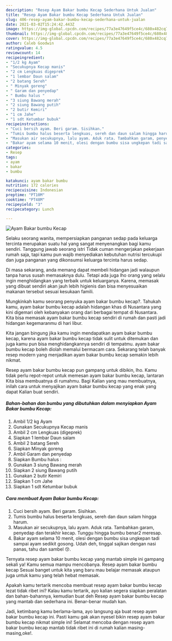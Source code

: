 ```yaml
---
description: "Resep Ayam Bakar bumbu Kecap Sederhana Untuk Jualan"
title: "Resep Ayam Bakar bumbu Kecap Sederhana Untuk Jualan"
slug: 406-resep-ayam-bakar-bumbu-kecap-sederhana-untuk-jualan
date: 2021-03-02T15:24:42.443Z
image: https://img-global.cpcdn.com/recipes/77a3e47649f5ce4c/680x482cq70/ayam-bakar-bumbu-kecap-foto-resep-utama.jpg
thumbnail: https://img-global.cpcdn.com/recipes/77a3e47649f5ce4c/680x482cq70/ayam-bakar-bumbu-kecap-foto-resep-utama.jpg
cover: https://img-global.cpcdn.com/recipes/77a3e47649f5ce4c/680x482cq70/ayam-bakar-bumbu-kecap-foto-resep-utama.jpg
author: Caleb Goodwin
ratingvalue: 4.5
reviewcount: 14
recipeingredient:
- "1/2 kg Ayam"
- "Secukupnya Kecap manis"
- "2 cm Lengkuas digeprek"
- "1 lembar Daun salam"
- "2 batang Sereh"
- " Minyak goreng"
- " Garam dan penyedap"
- " Bumbu halus "
- "3 siung Bawang merah"
- "2 siung Bawang putih"
- "2 butir Kemiri"
- "1 cm Jahe"
- "1 sdt Ketumbar bubuk"
recipeinstructions:
- "Cuci bersih ayam. Beri garam. Sisihkan."
- "Tumis bumbu halus beserta lengkuas, sereh dan daun salam hingga harum."
- "Masukan air secukupnya, lalu ayam. Aduk rata. Tambahkan garam, penyedap dan terakhir kecap. Tunggu hingga bumbu benar2 meresap."
- "Bakar ayam selama 10 menit, olesi dengan bumbu sisa ungkepan tadi sampai ayam sedikit gosong. Udah deh, tinggal sajikan dengan nasi panas, tahu dan sambel 😚."
categories:
- Resep
tags:
- ayam
- bakar
- bumbu

katakunci: ayam bakar bumbu 
nutrition: 172 calories
recipecuisine: Indonesian
preptime: "PT10M"
cooktime: "PT48M"
recipeyield: "3"
recipecategory: Lunch

---
```



![Ayam Bakar bumbu Kecap](https://img-global.cpcdn.com/recipes/77a3e47649f5ce4c/680x482cq70/ayam-bakar-bumbu-kecap-foto-resep-utama.jpg)

Selaku seorang wanita, mempersiapkan panganan sedap pada keluarga tercinta merupakan suatu hal yang sangat menyenangkan bagi kamu sendiri. Tanggung jawab seorang istri Tidak cuman mengerjakan pekerjaan rumah saja, tapi kamu pun wajib menyediakan kebutuhan nutrisi tercukupi dan juga panganan yang dikonsumsi keluarga tercinta harus sedap.

Di masa  sekarang, anda memang dapat membeli hidangan jadi walaupun tanpa harus susah memasaknya dulu. Tetapi ada juga lho orang yang selalu ingin menghidangkan yang terbaik untuk keluarganya. Karena, memasak yang dibuat sendiri akan jauh lebih higienis dan bisa menyesuaikan makanan tersebut sesuai kesukaan famili. 



Mungkinkah kamu seorang penyuka ayam bakar bumbu kecap?. Tahukah kamu, ayam bakar bumbu kecap adalah hidangan khas di Nusantara yang kini digemari oleh kebanyakan orang dari berbagai tempat di Nusantara. Kita bisa memasak ayam bakar bumbu kecap sendiri di rumah dan pasti jadi hidangan kegemaranmu di hari libur.

Kita jangan bingung jika kamu ingin mendapatkan ayam bakar bumbu kecap, karena ayam bakar bumbu kecap tidak sulit untuk ditemukan dan juga kamu pun bisa menghidangkannya sendiri di tempatmu. ayam bakar bumbu kecap boleh diolah memalui bermacam cara. Sekarang telah banyak resep modern yang menjadikan ayam bakar bumbu kecap semakin lebih nikmat.

Resep ayam bakar bumbu kecap pun gampang untuk dibikin, lho. Kamu tidak perlu repot-repot untuk memesan ayam bakar bumbu kecap, lantaran Kita bisa membuatnya di rumahmu. Bagi Kalian yang mau membuatnya, inilah cara untuk menyajikan ayam bakar bumbu kecap yang enak yang dapat Kalian buat sendiri.

<!--inarticleads1-->

##### Bahan-bahan dan bumbu yang dibutuhkan dalam menyiapkan Ayam Bakar bumbu Kecap:

1. Ambil 1/2 kg Ayam
1. Gunakan Secukupnya Kecap manis
1. Ambil 2 cm Lengkuas (digeprek)
1. Siapkan 1 lembar Daun salam
1. Ambil 2 batang Sereh
1. Siapkan  Minyak goreng
1. Ambil  Garam dan penyedap
1. Siapkan  Bumbu halus :
1. Gunakan 3 siung Bawang merah
1. Siapkan 2 siung Bawang putih
1. Gunakan 2 butir Kemiri
1. Siapkan 1 cm Jahe
1. Siapkan 1 sdt Ketumbar bubuk




<!--inarticleads2-->

##### Cara membuat Ayam Bakar bumbu Kecap:

1. Cuci bersih ayam. Beri garam. Sisihkan.
1. Tumis bumbu halus beserta lengkuas, sereh dan daun salam hingga harum.
1. Masukan air secukupnya, lalu ayam. Aduk rata. Tambahkan garam, penyedap dan terakhir kecap. Tunggu hingga bumbu benar2 meresap.
1. Bakar ayam selama 10 menit, olesi dengan bumbu sisa ungkepan tadi sampai ayam sedikit gosong. Udah deh, tinggal sajikan dengan nasi panas, tahu dan sambel 😚.




Ternyata resep ayam bakar bumbu kecap yang mantab simple ini gampang sekali ya! Kamu semua mampu mencobanya. Resep ayam bakar bumbu kecap Sesuai banget untuk kita yang baru mau belajar memasak ataupun juga untuk kamu yang telah hebat memasak.

Apakah kamu tertarik mencoba membuat resep ayam bakar bumbu kecap lezat tidak ribet ini? Kalau kamu tertarik, ayo kalian segera siapkan peralatan dan bahan-bahannya, kemudian buat deh Resep ayam bakar bumbu kecap yang mantab dan sederhana ini. Benar-benar mudah kan. 

Jadi, ketimbang kamu berlama-lama, ayo langsung aja buat resep ayam bakar bumbu kecap ini. Pasti kamu gak akan nyesel bikin resep ayam bakar bumbu kecap nikmat simple ini! Selamat mencoba dengan resep ayam bakar bumbu kecap mantab tidak ribet ini di rumah kalian masing-masing,oke!.

